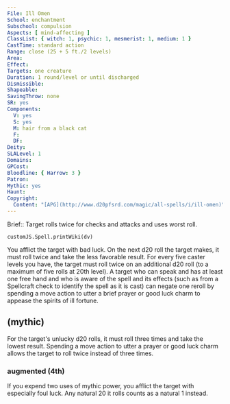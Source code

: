```yaml
---
File: Ill Omen
School: enchantment
Subschool: compulsion
Aspects: [ mind-affecting ]
ClassList: { witch: 1, psychic: 1, mesmerist: 1, medium: 1 }
CastTime: standard action
Range: close (25 + 5 ft./2 levels)
Area: 
Effect: 
Targets: one creature
Duration: 1 round/level or until discharged
Dismissible: 
Shapeable: 
SavingThrow: none
SR: yes
Components:
  V: yes
  S: yes
  M: hair from a black cat
  F: 
  DF: 
Deity: 
SLALevel: 1
Domains: 
GPCost: 
Bloodline: { Harrow: 3 }
Patron: 
Mythic: yes
Haunt: 
Copyright:
  Content: "[APG](http://www.d20pfsrd.com/magic/all-spells/i/ill-omen)"
---
```

Brief:: Target rolls twice for checks and attacks and uses worst roll.

```dataviewjs
customJS.Spell.printWiki(dv)
```

You afflict the target with bad luck. On the next d20 roll the target makes, it must roll twice and take the less favorable result. For every five caster levels you have, the target must roll twice on an additional d20 roll (to a maximum of five rolls at 20th level).  A target who can speak and has at least one free hand and who is aware of the spell and its effects (such as from a Spellcraft check to identify the spell as it is cast) can negate one reroll by spending a move action to utter a brief prayer or good luck charm to appease the spirits of ill fortune.


## (mythic)

For the target's unlucky d20 rolls, it must roll three times and take the lowest result. Spending a move action to utter a prayer or good luck charm allows the target to roll twice instead of three times.


### augmented (4th)

If you expend two uses of mythic power, you afflict the target with especially foul luck. Any natural 20 it rolls counts as a natural 1 instead.
